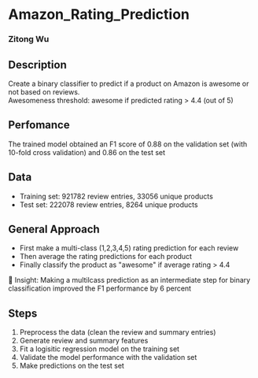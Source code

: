 # Amazon_Rating_Prediction    
### Zitong Wu

## Description
Create a binary classifier to predict if a product on Amazon is awesome or not based on reviews.   
Awesomeness threshold: awesome if predicted rating > 4.4 (out of 5)

## Perfomance
The trained model obtained an F1 score of 0.88 on the validation set (with 10-fold cross validation) and 0.86 on the test set

## Data 
* Training set: 921782 review entries, 33056 unique products  
* Test set: 222078 review entries, 8264 unique products

## General Approach 
* First make a multi-class (1,2,3,4,5) rating prediction for each review
* Then average the rating predictions for each product
* Finally classify the product as "awesome" if average rating > 4.4

:star2: Insight: Making a multilcass prediction as an intermediate step for binary classification improved the F1 performance by 6 percent 

## Steps
1. Preprocess the data (clean the review and summary entries)
2. Generate review and summary features
3. Fit a logisitic regression model on the training set
4. Validate the model performance with the validation set
5. Make predictions on the test set
